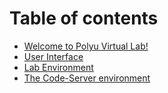 # Table of contents

* [Welcome to Polyu Virtual Lab!](README.md)
* [User Interface](user-interface.md)
* [Lab Environment](lab-environment.md)
* [The Code-Server environment](vscode.md)

